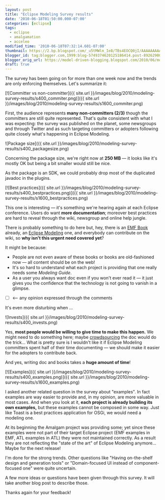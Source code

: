 ```yaml
---
layout: post
title: "Eclipse Modeling Survey results"
date: '2010-06-18T01:50:00.000-07:00'
categories: [eclipse]
tags:
  - eclipse
  - amalgamation
  - acceleo
modified_time: '2010-06-18T07:32:14.601-07:00'
thumbnail: https://2.bp.blogspot.com/_u5tMWln_Ie8/TBs4EOCQ0jI/AAAAAAAAATY/iuvwfIcGfR4/s72-c/commiter.png
blogger_id: tag:blogger.com,1999:blog-5749374620125186414.post-89262900413695265
blogger_orig_url: https://model-driven-blogging.blogspot.com/2010/06/modeling-survey-results.html
draft: true
---
```


The survey has been going on for more than one week now and the trends are only enforcing themselves. Let's summarize it:

[![Committer vs non-committer]({{ site.url }}/images/blog/2010/modeling-survey-results/s400_commiter.png)]({{ site.url }}/images/blog/2010/modeling-survey-results/s1600_commiter.png)

First, the audience represents **many non-committers (2/3)** though the committers are still quite represented. That's quite consistent with what I was expecting: the survey was published on the planet, some newsgroups and through Twitter and as such targeting committers or adopters following quite closely what's happening in Eclipse Modeling.

![Package size]({{ site.url }}/images/blog/2010/modeling-survey-results/s400_packagesize.png)

Concerning the package size, we're right now at **250 MB** — it looks like it's mostly OK but being a bit smaller would still be nice.

As the package is an SDK, we could probably drop most of the duplicated javadoc in the plugins.

[![Best practices]({{ site.url }}/images/blog/2010/modeling-survey-results/s400_bestpractices.png)]({{ site.url }}/images/blog/2010/modeling-survey-results/s1600_bestpractices.png)

This one is interesting — it's something we're hearing again at each Eclipse conference. Users do want **more documentation**; moreover best practices are hard to reveal through the wiki, newsgroup and online help jungle.

There is probably something to do here but, hey, there is an [EMF Book](https://www.informit.com/store/product.aspx?isbn=9780321331885) already, an [Eclipse Modeling](https://www.informit.com/store/product.aspx?isbn=0321580540) one, and everybody can contribute on the wiki, so **why isn't this urgent need covered yet**?

It might be because:

- People are not even aware of these books or books are old-fashioned now — all content should be on the web!
- It's so hard to understand what each project is providing that one really needs some _Modeling Guide_.
- As a user you always want doc even if you won't ever read it — it just gives you the confidence that the technology is not going to vanish in a glimpse.
- [ ] <— any opinion expressed through the comments

It's even more disturbing when ...

![Invests]({{ site.url }}/images/blog/2010/modeling-survey-results/s400_invests.png)

Yes, **most people would be willing to give time to make this happen.** We might need to do something here; maybe [crowdsourcing](https://wiki.eclipse.org/DocumentationGuidelines/CrowdSourcingExample) the doc would do the trick... What is pretty sure is I wouldn't like it if Eclipse Modeling committers spent half of their time documenting — we should make it easier for the adopters to contribute back.

And yes, writing doc and books takes a **huge amount of time**!

[![Examples]({{ site.url }}/images/blog/2010/modeling-survey-results/s400_examples.png)]({{ site.url }}/images/blog/2010/modeling-survey-results/s1600_examples.png)

I asked another related question in the survey about "examples". In fact examples are way easier to provide and, in my opinion, are more valuable in most cases. And when you look at it, **each project is already building its own examples,** but these examples cannot be composed in some way. Just like Toast is a best practices application for OSGi, we would need a modeling one.

At its beginning the Amalgam project was providing some; yet since these examples were not part of their target Eclipse project (EMF examples in EMF, ATL examples in ATL) they were not maintained correctly. As a result they are not reflecting the "state of the art" of Eclipse Modeling anymore... Maybe for the next release!

I'm done for the strong trends. Other questions like "Having on-the-shelf design and generation tools" or "Domain-focused UI instead of component-focused one" were quite uncertain.

A few more ideas or questions have been given through this survey. It will take another blog post to describe those.

Thanks again for your feedback!

